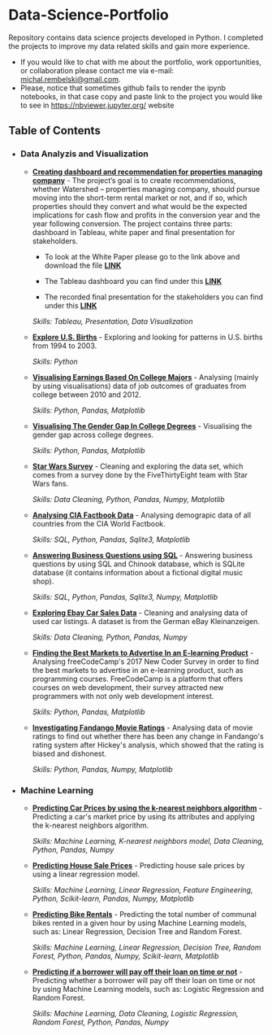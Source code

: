 # Data-Science-Portfolio
Repository contains data science projects developed in Python. I completed the projects to improve my data related skills and gain more experience. 
- If you would like to chat with me about the portfolio, work opportunities, or collaboration please contact me via e-mail: michal.rembelski@gmail.com.
- Please, notice that sometimes github fails to render the ipynb notebooks, in that case copy and paste link to the project you would like to see in https://nbviewer.jupyter.org/ website

## Table of Contents
- ### Data Analyzis and Visualization

  - **[Creating dashboard and recommendation for properties managing company](https://github.com/MichalRem/Data-Science-Portfolio/blob/master/Watershed_White_Paper.docx)** - The project’s goal is to create recommendations, whether Watershed – properties managing company, should pursue moving into the short-term rental market or not, and if so, which properties should they convert and what would be the expected implications for cash flow and profits in the conversion year and the year following conversion. The project contains three parts: dashboard in Tableau, white paper and final presentation for stakeholders.

      - To look at the White Paper please go to the link above and download the file **[LINK](https://github.com/MichalRem/Data-Science-Portfolio/blob/master/Watershed_White_Paper.docx)**

      - The Tableau dashboard you can find under this **[LINK](https://public.tableau.com/profile/michal3816#!/vizhome/IncreasingRealEstateManagementProfitsHarnessingDataAnalytics/Dashboard1?publish=yes)**

      - The recorded final presentation for the stakeholders you can find under this **[LINK](https://www.screencast.com/t/tzSuytoO)**
  
    _Skills: Tableau, Presentation, Data Visualization_

  - **[Explore U.S. Births](https://github.com/MichalRem/Data-Science-Portfolio/blob/master/Explore%20U.S.%20Births.ipynb)** - Exploring and looking for patterns in U.S. births from 1994 to 2003.
  
    _Skills: Python_

  - **[Visualising Earnings Based On College Majors](https://github.com/MichalRem/Data-Science-Portfolio/blob/master/Visualizing%20Earnings%20Based%20On%20College%20Majors.ipynb)** - Analysing (mainly by using visualisations) data of job outcomes of graduates from college between 2010 and 2012. 
  
    _Skills: Python, Pandas, Matplotlib_
  
  - **[Visualising The Gender Gap In College Degrees](https://github.com/MichalRem/Data-Science-Portfolio/blob/master/Visualizing%20The%20Gender%20Gap%20In%20College%20Degrees.ipynb)** - Visualising the gender gap across college degrees. 
  
    _Skills: Python, Pandas, Matplotlib_
  
  - **[Star Wars Survey](https://github.com/MichalRem/Data-Science-Portfolio/blob/master/Star%20Wars%20Survey.ipynb)** - Cleaning and exploring the data set, which comes from a survey done by the FiveThirtyEight team with Star Wars fans. 
  
    _Skills: Data Cleaning, Python, Pandas, Numpy, Matplotlib_
  
  - **[Analysing CIA Factbook Data](https://github.com/MichalRem/Data-Science-Portfolio/blob/master/Analyzing%20CIA%20Factbook%20Data.ipynb)** - Analysing demograpic data of all countries from the CIA World Factbook.
  
    _Skills: SQL, Python, Pandas, Sqlite3, Matplotlib_
  
  - **[Answering Business Questions using SQL](https://github.com/MichalRem/Data-Science-Portfolio/blob/master/Answering%20Business%20Questions%20using%20SQL.ipynb)** - Answering business questions by using SQL and Chinook database, which is SQLite database (it contains information about a fictional digital music shop).
  
    _Skills: SQL, Python, Pandas, Sqlite3, Numpy, Matplotlib_
    
   - **[Exploring Ebay Car Sales Data](https://github.com/MichalRem/Data-Science-Portfolio/blob/master/Exploring%20Ebay%20Car%20Sales%20Data.ipynb)** - Cleaning and analysing data of used car listings. A dataset is from the German eBay Kleinanzeigen. 
   
      _Skills: Data Cleaning, Python, Pandas, Numpy_
   
   - **[Finding the Best Markets to Advertise In an E-learning Product](https://github.com/MichalRem/Data-Science-Portfolio/blob/master/Finding%20the%20Best%20Markets%20to%20Advertise%20In.ipynb)** - Analysing freeCodeCamp's 2017 New Coder Survey in order to find the best markets to advertise in an e-learning product, such as programming courses. FreeCodeCamp is a platform that offers courses on web development, their survey attracted new programmers with not only web development interest.

      _Skills: Python, Pandas, Matplotlib_
    
   - **[Investigating Fandango Movie Ratings](https://github.com/MichalRem/Data-Science-Portfolio/blob/master/Investigating%20Fandango%20Movie%20Ratings.ipynb)** - Analysing data of movie ratings to find out whether there has been any change in Fandango's rating system after Hickey's analysis, which showed that the rating is biased and dishonest.
   
      _Skills: Python, Pandas, Numpy, Matplotlib_
    
- ### Machine Learning

  - **[Predicting Car Prices by using the k-nearest neighbors algorithm](https://github.com/MichalRem/Data-Science-Portfolio/blob/master/Predicting%20Car%20Prices.ipynb)** - Predicting a car's market price by using its attributes and applying the k-nearest neighbors algorithm.
  
    _Skills: Machine Learning, K-nearest neighbors model, Data Cleaning, Python, Pandas, Numpy_
  
  - **[Predicting House Sale Prices](https://github.com/MichalRem/Data-Science-Portfolio/blob/master/Predicting%20House%20Sale%20Prices.ipynb)** - Predicting house sale prices by using a linear regression model.
  
    _Skills: Machine Learning, Linear Regression, Feature Engineering, Python, Scikit-learn, Pandas, Numpy, Matplotlib_
  
  - **[Predicting Bike Rentals](https://github.com/MichalRem/Data-Science-Portfolio/blob/master/Predicting%20Bike%20Rentals.ipynb)** - Predicting the total number of communal bikes rented in a given hour by using Machine Learning models, such as: Linear Regression, Decision Tree and Random Forest.
  
    _Skills: Machine Learning, Linear Regression, Decision Tree, Random Forest, Python, Pandas, Numpy, Scikit-learn, Matplotlib_

  - **[Predicting if a borrower will pay off their loan on time or not](https://github.com/MichalRem/Data-Science-Portfolio/blob/master/Predicting%20if%20a%20borrower%20will%20pay%20off%20their%20loan%20on%20time%20or%20not.ipynb)** - Predicting whether a borrower will pay off their loan on time or not by using Machine Learning models, such as: Logistic Regression and Random Forest.
  
    _Skills: Machine Learning, Data Cleaning, Logistic Regression, Random Forest, Python, Pandas, Numpy_
